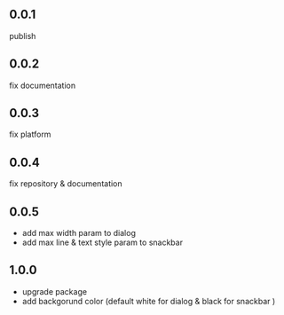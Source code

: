 ## 0.0.1

publish

## 0.0.2

fix documentation

## 0.0.3

fix platform

## 0.0.4

fix repository & documentation

## 0.0.5

 - add max width param to dialog
 - add max line & text style param to snackbar

## 1.0.0

 - upgrade package
 - add backgorund color (default white for dialog & black for snackbar )
